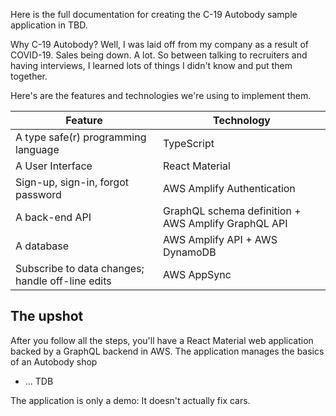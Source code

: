 Here is the full documentation for creating the C-19 Autobody sample application in TBD.

Why C-19 Autobody? Well, I was laid off from my company as a result of COVID-19. Sales being down. A lot. So between talking to recruiters and having interviews, I learned lots of things I didn't know and put them together. 

Here's are the features and technologies we're using to implement them.

| Feature | Technology |
| --- | --- |
| A type safe(r) programming language | TypeScript |
| A User Interface | React Material |
| Sign-up, sign-in, forgot password | AWS Amplify Authentication |
| A back-end API | GraphQL schema definition + AWS Amplify GraphQL API |
| A database | AWS Amplify API + AWS DynamoDB |
| Subscribe to data changes; handle off-line edits | AWS AppSync | 

## The upshot

After you follow all the steps, you'll have a React Material web application backed by a GraphQL backend in AWS. The application manages the basics of an Autobody shop

 - ... TDB

The application is only a demo: It doesn't actually fix cars.